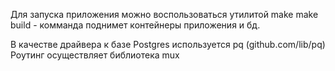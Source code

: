 Для запуска приложения можно воспользоваться утилитой make
make build - комманда поднимет контейнеры приложения и бд.

В качестве драйвера к базе Postgres используется pq (github.com/lib/pq)
Роутинг осуществляет библиотека mux

